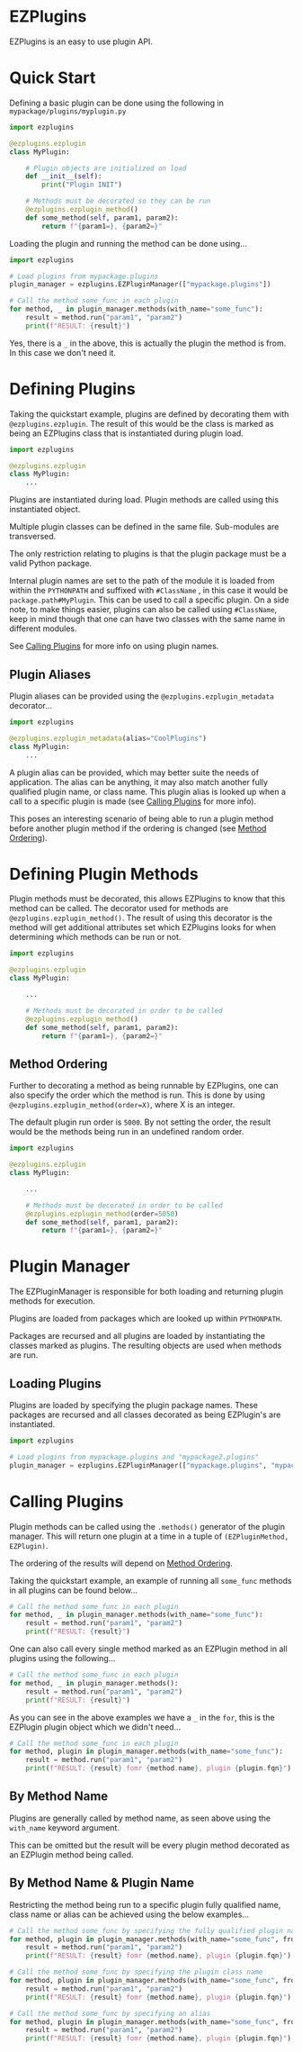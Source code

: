 # EZPlugins

EZPlugins is an easy to use plugin API.

# Quick Start

Defining a basic plugin can be done using the following in `mypackage/plugins/myplugin.py`
```python
import ezplugins

@ezplugins.ezplugin
class MyPlugin:

    # Plugin objects are initialized on load
    def __init__(self):
        print("Plugin INIT")

    # Methods must be decorated so they can be run
    @ezplugins.ezplugin_method()
    def some_method(self, param1, param2):
        return f"{param1=}, {param2=}"
```

Loading the plugin and running the method can be done using...
```python
import ezplugins

# Load plugins from mypackage.plugins
plugin_manager = ezplugins.EZPluginManager(["mypackage.plugins"])

# Call the method some_func in each plugin
for method, _ in plugin_manager.methods(with_name="some_func"):
    result = method.run("param1", "param2")
    print(f"RESULT: {result}")
```

Yes, there is a `_` in the above, this is actually the plugin the method is from. In this case we don't need it.

# Defining Plugins

Taking the quickstart example, plugins are defined by decorating them with `@ezplugins.ezplugin`. The result of this would be the class is marked as being an EZPlugins class that is instantiated during plugin load.
```python
import ezplugins

@ezplugins.ezplugin
class MyPlugin:
    ...
```

Plugins are instantiated during load. Plugin methods are called using this instantiated object.

Multiple plugin classes can be defined in the same file. Sub-modules are transversed.

The only restriction relating to plugins is that the plugin package must be a valid Python package.

Internal plugin names are set to the path of the module it is loaded from within the `PYTHONPATH` and suffixed with `#ClassName` , in this case it would be `package.path#MyPlugin`. This can be used to call a specific plugin. On a side note, to make things easier, plugins can also be called using `#ClassName`, keep in mind though that one can have two classes with the same name in different modules.

See [Calling Plugins](#calling-plugins) for more info on using plugin names.

## Plugin Aliases

Plugin aliases can be provided using the `@ezplugins.ezplugin_metadata` decorator...

```python
import ezplugins

@ezplugins.ezplugin_metadata(alias="CoolPlugins")
class MyPlugin:
    ...
```

A plugin alias can be provided, which may better suite the needs of application. The alias can be anything, it may also match another fully qualified plugin name, or class name. This plugin alias is looked up when a call to a specific plugin is made (see [Calling Plugins](#calling-plugins) for more info).

This poses an interesting scenario of being able to run a plugin method before another plugin method if the ordering is changed (see [Method Ordering](#method-ordering)).

# Defining Plugin Methods

Plugin methods must be decorated, this allows EZPlugins to know that this method can be called. The decorator used for methods are `@ezplugins.ezplugin_method()`. The result of using this decorator is the method will get additional attributes set which EZPlugins looks for when determining which methods can be run or not.

```python
import ezplugins

@ezplugins.ezplugin
class MyPlugin:

    ...

    # Methods must be decorated in order to be called
    @ezplugins.ezplugin_method()
    def some_method(self, param1, param2):
        return f"{param1=}, {param2=}"
```

## Method Ordering

Further to decorating a method as being runnable by EZPlugins, one can also specify the order which the method is run. This is done by using `@ezplugins.ezplugin_method(order=X)`, where X is an integer.

The default plugin run order is `5000`. By not setting the order, the result would be the methods being run in an undefined random order.

```python
import ezplugins

@ezplugins.ezplugin
class MyPlugin:

    ...

    # Methods must be decorated in order to be called
    @ezplugins.ezplugin_method(order=5050)
    def some_method(self, param1, param2):
        return f"{param1=}, {param2=}"
```

# Plugin Manager

The EZPluginManager is responsible for both loading and returning plugin methods for execution.

Plugins are loaded from packages which are looked up within `PYTHONPATH`.

Packages are recursed and all plugins are loaded by instantiating the classes marked as plugins. The resulting objects are used when methods are run.

## Loading Plugins

Plugins are loaded by specifying the plugin package names. These packages are recursed and all classes decorated as being EZPlugin's are instantiated.

```python
import ezplugins

# Load plugins from mypackage.plugins and "mypackage2.plugins"
plugin_manager = ezplugins.EZPluginManager(["mypackage.plugins", "mypackage2.plugins"])
```

# Calling Plugins

Plugin methods can be called using the `.methods()` generator of the plugin manager. This will return one plugin at a time in a tuple of `(EZPluginMethod, EZPlugin)`.

The ordering of the results will depend on [Method Ordering](#method-ordering).

Taking the quickstart example, an example of running all `some_func` methods in all plugins can be found below...
```python
# Call the method some_func in each plugin
for method, _ in plugin_manager.methods(with_name="some_func"):
    result = method.run("param1", "param2")
    print(f"RESULT: {result}")
```

One can also call every single method marked as an EZPlugin method in all plugins using the following...
```python
# Call the method some_func in each plugin
for method, _ in plugin_manager.methods():
    result = method.run("param1", "param2")
    print(f"RESULT: {result}")
```

As you can see in the above examples we have a `_` in the `for`, this is the EZPlugin plugin object which we didn't need...
```python
# Call the method some_func in each plugin
for method, plugin in plugin_manager.methods(with_name="some_func"):
    result = method.run("param1", "param2")
    print(f"RESULT: {result} fomr {method.name}, plugin {plugin.fqn}")
```

## By Method Name

Plugins are generally called by method name, as seen above using the `with_name` keyword argument.

This can be omitted but the result will be every plugin method decorated as an EZPlugin method being called.

## By Method Name & Plugin Name

Restricting the method being run to a specific plugin fully qualified name, class name or alias can be achieved using the below examples...

```python
# Call the method some_func by specifying the fully qualified plugin name
for method, plugin in plugin_manager.methods(with_name="some_func", from_plugin="mypackage.plugins#MyPlugin"):
    result = method.run("param1", "param2")
    print(f"RESULT: {result} fomr {method.name}, plugin {plugin.fqn}")

# Call the method some_func by specifying the plugin class name
for method, plugin in plugin_manager.methods(with_name="some_func", from_plugin="#MyPlugin"):
    result = method.run("param1", "param2")
    print(f"RESULT: {result} fomr {method.name}, plugin {plugin.fqn}")

# Call the method some_func by specifying an alias
for method, plugin in plugin_manager.methods(with_name="some_func", from_plugin="some_alias"):
    result = method.run("param1", "param2")
    print(f"RESULT: {result} fomr {method.name}, plugin {plugin.fqn}")
```
